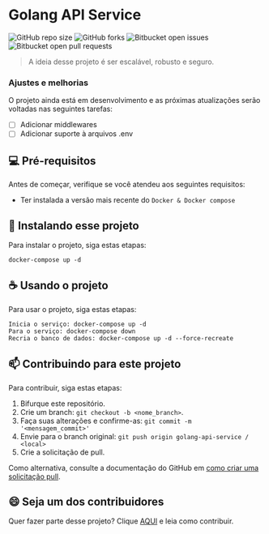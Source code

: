 # Golang API Service

<!---Esses são exemplos. Veja https://shields.io para outras pessoas ou para personalizar este conjunto de escudos. Você pode querer incluir dependências, status do projeto e informações de licença aqui--->

![GitHub repo size](https://img.shields.io/github/repo-size/gabrielmrts/golang-api-service?style=for-the-badge)
![GitHub forks](https://img.shields.io/github/forks/gabrielmrts/golang-api-service?style=for-the-badge)
![Bitbucket open issues](https://img.shields.io/bitbucket/issues/gabrielmrts/golang-api-service?style=for-the-badge)
![Bitbucket open pull requests](https://img.shields.io/bitbucket/pr-raw/gabrielmrts/golang-api-service?style=for-the-badge)

> A ideia desse projeto é ser escalável, robusto e seguro.

### Ajustes e melhorias

O projeto ainda está em desenvolvimento e as próximas atualizações serão voltadas nas seguintes tarefas:

- [ ] Adicionar middlewares
- [ ] Adicionar suporte à arquivos .env

## 💻 Pré-requisitos

Antes de começar, verifique se você atendeu aos seguintes requisitos:
<!---Estes são apenas requisitos de exemplo. Adicionar, duplicar ou remover conforme necessário--->
* Ter instalada a versão mais recente do `Docker & Docker compose`

## 🚀 Instalando esse projeto

Para instalar o projeto, siga estas etapas:

```
docker-compose up -d
```

## ☕ Usando o projeto

Para usar o projeto, siga estas etapas:

```
Inicia o serviço: docker-compose up -d
Para o serviço: docker-compose down
Recria o banco de dados: docker-compose up -d --force-recreate
```

## 📫 Contribuindo para este projeto
<!---Se o seu README for longo ou se você tiver algum processo ou etapas específicas que deseja que os contribuidores sigam, considere a criação de um arquivo CONTRIBUTING.md separado--->
Para contribuir, siga estas etapas:

1. Bifurque este repositório.
2. Crie um branch: `git checkout -b <nome_branch>`.
3. Faça suas alterações e confirme-as: `git commit -m '<mensagem_commit>'`
4. Envie para o branch original: `git push origin golang-api-service / <local>`
5. Crie a solicitação de pull.

Como alternativa, consulte a documentação do GitHub em [como criar uma solicitação pull](https://help.github.com/en/github/collaborating-with-issues-and-pull-requests/creating-a-pull-request).

## 😄 Seja um dos contribuidores<br>

Quer fazer parte desse projeto? Clique [AQUI](CONTRIBUTING.md) e leia como contribuir.
